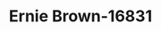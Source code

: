 ---
f_zip-code: 31501
f_state-code: GA
title: Ernie Brown-16831
f_phone: 912-285-7474
f_city-only: Waycross
f_address: 359 State Street Waycross
f_location-unique-id: '16831'
slug: ernie-brown-16831
updated-on: '2024-05-30T13:46:58.046Z'
created-on: '2024-05-30T13:36:59.803Z'
published-on: '2024-05-30T13:54:32.469Z'
f_city-state: cms/city/waycross-ga.md
f_company: cms/company/ernie-brown.md
f_state: cms/state/georgia.md
layout: '[payday-loan].html'
tags: payday-loan
---
